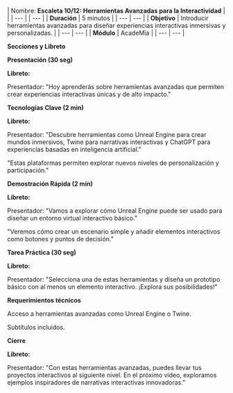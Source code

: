| Nombre: **Escaleta 10/12: Herramientas Avanzadas para la Interactividad** |     |
| --- |     | --- |
| **Duración** | 5 minutos |
| --- | --- |
| **Objetivo** | Introducir herramientas avanzadas para diseñar experiencias interactivas inmersivas y personalizadas. |
| --- | --- |
| **Módulo** | AcadeMía |
| --- | --- |

**Secciones y Libreto**

**Presentación (30 seg)**

**Libreto:**

Presentador: "Hoy aprenderás sobre herramientas avanzadas que permiten crear experiencias interactivas únicas y de alto impacto."

**Tecnologías Clave (2 min)**

**Libreto:**

Presentador: "Descubre herramientas como Unreal Engine para crear mundos inmersivos, Twine para narrativas interactivas y ChatGPT para experiencias basadas en inteligencia artificial."

"Estas plataformas permiten explorar nuevos niveles de personalización y participación."

**Demostración Rápida (2 min)**

**Libreto:**

Presentador: "Vamos a explorar cómo Unreal Engine puede ser usado para diseñar un entorno virtual interactivo básico."

"Veremos cómo crear un escenario simple y añadir elementos interactivos como botones y puntos de decisión."

**Tarea Práctica (30 seg)**

**Libreto:**

Presentador: "Selecciona una de estas herramientas y diseña un prototipo básico con al menos un elemento interactivo. ¡Explora sus posibilidades!"

**Requerimientos técnicos**

Acceso a herramientas avanzadas como Unreal Engine o Twine.

Subtítulos incluidos.

**Cierre**

**Libreto:**

Presentador: "Con estas herramientas avanzadas, puedes llevar tus proyectos interactivos al siguiente nivel. En el próximo vídeo, exploramos ejemplos inspiradores de narrativas interactivas innovadoras."